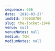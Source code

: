 ```yaml
---
sequence: 656
date: '2018-03-27'
imdbId: tt0038700
slug: the-locket-1946
venue: null
venueNotes: null
medium: TCM
mediumNotes: null
---
```


